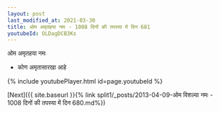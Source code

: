 ```yaml
---
layout: post
last_modified_at: 2021-03-30
title: ओम अमृतहया नमः - 1008 दिनों की तपस्या में दिन 681
youtubeId: OLDagDCB3Ks
---
```

 
 
 ओम अमृतहया नमः  
 
 -  कोण अमृतासारखा आहे 
 
  
 
  
 
 
 
 
 
 


{% include youtubePlayer.html id=page.youtubeId %}
 
[Next]({{ site.baseurl }}{% link  split1/_posts/2013-04-09-ओम विशल्या नमः - 1008 दिनों की तपस्या में दिन 680.md%})
 
